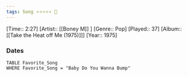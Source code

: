 ```yaml
---
tags: Song ⭐⭐⭐⭐⭐ 💛
---
```

[Time:: 2:27]
[Artist:: [[Boney M]] ]
[Genre:: Pop]
[Played:: 37]
[Album:: [[Take the Heat off Me (1975)]]]
[Year:: 1975]
### Dates
````dataview
TABLE Favorite_Song
WHERE Favorite_Song = "Baby Do You Wanna Bump"
````